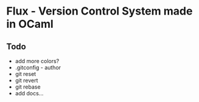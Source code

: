# Flux - Version Control System made in OCaml

## Todo

- add more colors?
- .gitconfig - author
- git reset
- git revert
- git rebase
- add docs...

